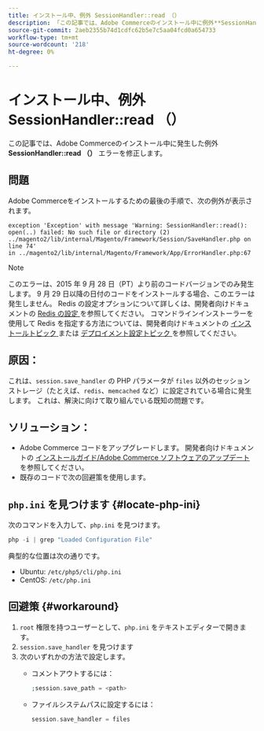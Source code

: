 ```yaml
---
title: インストール中、例外 SessionHandler::read （）
description: 「この記事では、Adobe Commerceのインストール中に例外**SessionHandler::read （）**が発生した場合の対処方法について説明します。」
source-git-commit: 2aeb2355b74d1cdfc62b5e7c5aa04fcd0a654733
workflow-type: tm+mt
source-wordcount: '218'
ht-degree: 0%

---
```



# インストール中、例外 SessionHandler::read （）

この記事では、Adobe Commerceのインストール中に発生した例外 **SessionHandler::read （）** エラーを修正します。

## 問題

Adobe Commerceをインストールするための最後の手順で、次の例外が表示されます。

```temrinal
exception 'Exception' with message 'Warning: SessionHandler::read():
open(..) failed: No such file or directory (2) ../magento2/lib/internal/Magento/Framework/Session/SaveHandler.php on line 74'
in ../magento2/lib/internal/Magento/Framework/App/ErrorHandler.php:67
```

>[!NOTE]
>
>このエラーは、2015 年 9 月 28 日（PT）より前のコードバージョンでのみ発生します。 9 月 29 日以降の日付のコードをインストールする場合、このエラーは発生しません。 Redis の設定オプションについて詳しくは、開発者向けドキュメントの [Redis の設定 ](https://experienceleague.adobe.com/ja/docs/commerce-operations/configuration-guide/cache/redis/config-redis) を参照してください。 コマンドラインインストーラーを使用して Redis を指定する方法については、開発者向けドキュメントの [ インストールトピック ](https://experienceleague.adobe.com/ja/docs/commerce-operations/installation-guide/advanced) または [ デプロイメント設定トピック ](https://experienceleague.adobe.com/ja/docs/commerce-operations/installation-guide/tutorials/deployment) を参照してください。

## 原因：

これは、`session.save_handler` の PHP パラメータが `files` 以外のセッションストレージ（たとえば、`redis`、`memcached` など）に設定されている場合に発生します。 これは、解決に向けて取り組んでいる既知の問題です。

## ソリューション：

* Adobe Commerce コードをアップグレードします。 開発者向けドキュメントの [ インストールガイド/Adobe Commerce ソフトウェアのアップデート ](https://experienceleague.adobe.com/ja/docs/commerce-operations/installation-guide/tutorials/uninstall) を参照してください。
* 既存のコードで次の回避策を使用します。

## `php.ini` を見つけます {#locate-php-ini}

次のコマンドを入力して、`php.ini` を見つけます。

```php
php -i | grep "Loaded Configuration File"
```

典型的な位置は次の通りです。

* Ubuntu: `/etc/php5/cli/php.ini`
* CentOS: `/etc/php.ini`

## 回避策 {#workaround}

1. `root` 権限を持つユーザーとして、`php.ini` をテキストエディターで開きます。
1. `session.save_handler` を見つけます
1. 次のいずれかの方法で設定します。
   * コメントアウトするには：

     ```php
     ;session.save_path = <path>
     ```

   * ファイルシステムパスに設定するには：

     ```php
     session.save_handler = files
     ```
